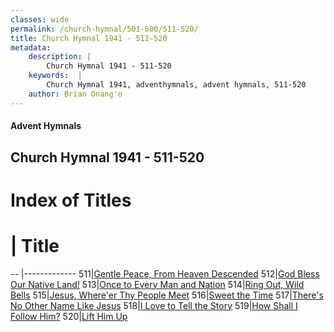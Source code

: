 ```yaml
---
classes: wide
permalink: /church-hymnal/501-600/511-520/
title: Church Hymnal 1941 - 511-520
metadata:
    description: |
        Church Hymnal 1941 - 511-520
    keywords:  |
        Church Hymnal 1941, adventhymnals, advent hymnals, 511-520
    author: Brian Onang'o
---
```


#### Advent Hymnals
## Church Hymnal 1941 - 511-520

# Index of Titles
# | Title                        
-- |-------------
511|[Gentle Peace, From Heaven Descended](/church-hymnal/501-600/511-520/Gentle-Peace,-From-Heaven-Descended)
512|[God Bless Our Native Land!](/church-hymnal/501-600/511-520/God-Bless-Our-Native-Land!)
513|[Once to Every Man and Nation](/church-hymnal/501-600/511-520/Once-to-Every-Man-and-Nation)
514|[Ring Out, Wild Bells](/church-hymnal/501-600/511-520/Ring-Out,-Wild-Bells)
515|[Jesus, Where'er Thy People Meet](/church-hymnal/501-600/511-520/Jesus,-Where'er-Thy-People-Meet)
516|[Sweet the Time](/church-hymnal/501-600/511-520/Sweet-the-Time)
517|[There's No Other Name Like Jesus](/church-hymnal/501-600/511-520/There's-No-Other-Name-Like-Jesus)
518|[I Love to Tell the Story](/church-hymnal/501-600/511-520/I-Love-to-Tell-the-Story)
519|[How Shall I Follow Him?](/church-hymnal/501-600/511-520/How-Shall-I-Follow-Him)
520|[Lift Him Up](/church-hymnal/501-600/511-520/Lift-Him-Up)